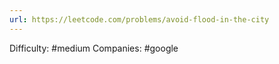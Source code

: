 ```yaml
---
url: https://leetcode.com/problems/avoid-flood-in-the-city
---
```


Difficulty: #medium
Companies: #google